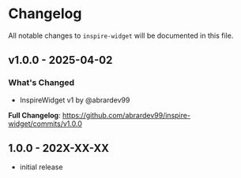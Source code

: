 # Changelog

All notable changes to `inspire-widget` will be documented in this file.

## v1.0.0 - 2025-04-02

### What's Changed

* InspireWidget v1 by @abrardev99

**Full Changelog**: https://github.com/abrardev99/inspire-widget/commits/v1.0.0

## 1.0.0 - 202X-XX-XX

- initial release
